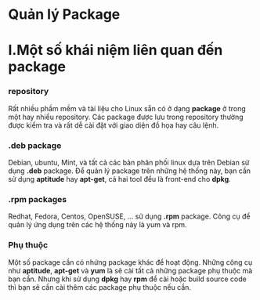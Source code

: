 # Quản lý Package

# I.Một số khái niệm liên quan đến package
### repository
Rất nhiều phầm mềm và tài liệu cho Linux sẵn có ở dạng **package** ở trong một hay nhiều repository. Các package được lưu trong repository thường được kiểm tra và rất dễ cài đặt với giao diện đồ họa hay câu lệnh.

### .deb package 
Debian, ubuntu, Mint, và tất cả các bản phân phối linux dựa trên Debian sử dụng **.deb** package. Để quản lý package trên những hệ thống này, bạn cần sử dụng **aptitude** hay **apt-get**, cả hai tool đều là front-end cho **dpkg**.

### .rpm packages
Redhat, Fedora, Centos, OpenSUSE, ... sử dụng **.rpm** package. Công cụ để quản lý ứng dụng trên các hệ thống này là yum và rpm.

### Phụ thuộc
Một số package cần có nhứng package khác để hoạt động. Những công cụ như **aptitude**, **apt-get** và **yum** là sẽ cài tất cả những package phụ thuộc mà bạn cần. Nhưng khi sử dụng **dpkg** hay **rpm** để cài hoặc build source code thì bạn sẽ cần cài thêm các package phụ thuộc nếu cần.
